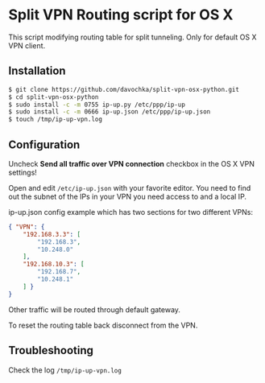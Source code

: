 # Split VPN Routing script for OS X

This script modifying routing table for split tunneling. Only for default OS X VPN client. 

## Installation

```sh
$ git clone https://github.com/davochka/split-vpn-osx-python.git
$ cd split-vpn-osx-python
$ sudo install -c -m 0755 ip-up.py /etc/ppp/ip-up
$ sudo install -c -m 0666 ip-up.json /etc/ppp/ip-up.json
$ touch /tmp/ip-up-vpn.log
```
## Configuration

Uncheck **Send all traffic over VPN connection** checkbox  in the OS X VPN settings!

Open and edit `/etc/ip-up.json` with your favorite editor.  You need to find out the subnet of the IPs in your VPN you need access to and a local IP.

ip-up.json config example which has two sections for two different VPNs:

```json
{ "VPN": {
    "192.168.3.3": [
        "192.168.3",
        "10.248.0"
    ],
    "192.168.10.3": [
        "192.168.7",
        "10.248.1"
    ] }
}
```

Other traffic will be routed through default gateway.

To reset the routing table back disconnect from the VPN.

## Troubleshooting

Check the log `/tmp/ip-up-vpn.log`